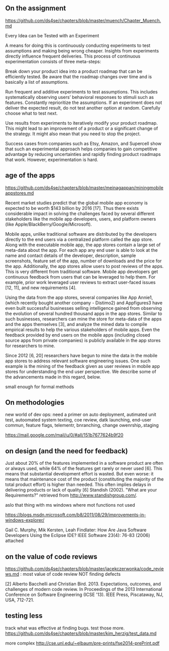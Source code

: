 ## On the assignment
https://github.com/ds4se/chapters/blob/master/muench/Chapter_Muench.md

Every Idea can be Tested with an Experiment

A means for doing this is continuously conducting experiments to test assumptions and making being wrong cheaper. Insights from experiments directly influence frequent deliveries. This process of continuous experimentation consists of three meta-steps:

Break down your product idea into a product roadmap that can be efficiently tested. Be aware that the roadmap changes over time and is basically a list of assumptions.

Run frequent and additive experiments to test assumptions. This includes systematically observing users’ behavioral responses to stimuli such as features. Constantly reprioritize the assumptions. If an experiment does not deliver the expected result, do not test another option at random. Carefully choose what to test next.

Use results from experiments to iteratively modify your product roadmap. This might lead to an improvement of a product or a significant change of the strategy. It might also mean that you need to stop the project.

Success cases from companies such as Etsy, Amazon, and Supercell show that such an experimental approach helps companies to gain competitive advantage by reducing uncertainties and rapidly finding product roadmaps that work. However, experimentation is hard.


## age of the apps

https://github.com/ds4se/chapters/blob/master/meinagappan/miningmobileappstores.md

Recent market studies predict that the global mobile app economy is expected to be worth $143 billion by 2016 [17]. Thus there exists considerable impact in solving the challenges faced by several different stakeholders like the mobile app developers, users, and platform owners (like Apple/BlackBerry/Google/Microsoft).

Mobile apps, unlike traditional software are distributed by the developers directly to the end users via a centralized platform called the app store. Along with the executable mobile app, the app stores contain a large set of meta-data about the app. For each app any end user is able to look at the name and contact details of the developer, description, sample screenshots, feature set of the app, number of downloads and the price for the app. Additionally, the app stores allow users to post reviews of the apps. This is very different from traditional software. Mobile app developers get continuous feedback from users that can be leveraged to help them. For example, prior work leveraged user reviews to extract user-faced issues [12, 11], and new requirements [4].

Using the data from the app stores, several companies like App Annie1, (which recently bought another company - Distimo2) and Appfigures3 have even built successful businesses selling intelligence gained from observing the evolution of several hundred thousand apps in the app stores. Similar to such businesses, researchers can mine the store for meta-data of the apps and the apps themselves [3], and analyze the mined data to compile empirical results to help the various stakeholders of mobile apps. Even the feedback provided by end users on the mobile apps (including closed source apps from private companies) is publicly available in the app stores for researchers to mine.

Since 2012 [6, 20] researchers have begun to mine the data in the mobile app stores to address relevant software engineering issues. One such example is the mining of the feedback given as user reviews in mobile app stores for understanding the end user perspective. We describe some of the advancements made in this regard, below.

small enough for formal methods

## On methodologies

new world of dev ops: need a primer on auto deployment, autimated unit test, autoomated system texting, coe review,
datk launching, end-user commun, feature flags, telementr, bnranching, change owenrship,.staging

https://mail.google.com/mail/u/0/#all/151b7677624b9f20

## on design (and the need for feedback)

Just about 20% of the features implemented in a software product are often or always used, while 64% of the features get rarely or never used [6]. This means that substantial development effort is wasted. But even worse: it means that maintenance cost of the product (constituting the majority of the total product effort) is higher than needed. This often implies delays in delivering products or lack of quality
[6] Standish (2002). "What are your Requirements?" retrieved from http://www.standishgroup.com/.

aslo that thing with ms windows where mot functions not used

https://blogs.msdn.microsoft.com/b8/2011/08/29/improvements-in-windows-explorer/


Gail C. Murphy, Mik Kersten, Leah Findlater: How Are Java Software Developers Using the Eclipse IDE? IEEE Software 23(4): 76-83 (2006)
attached 

## on the value of code reviews

https://github.com/ds4se/chapters/blob/master/jacekczerwonka/code_reviews.md : 
most value of code review NOT finding defects

[2] Alberto Bacchelli and Christian Bird. 2013. Expectations, outcomes, and challenges of modern code review. In Proceedings of the 2013 International Conference on Software Engineering (ICSE '13). IEEE Press, Piscataway, NJ, USA, 712-721.


## testing less

track what was effective at finding bugs. test those more.
https://github.com/ds4se/chapters/blob/master/kim_herzig/test_data.md

more complex
http://cse.unl.edu/~elbaum/pre-prints/fse2014-prePrint.pdf
